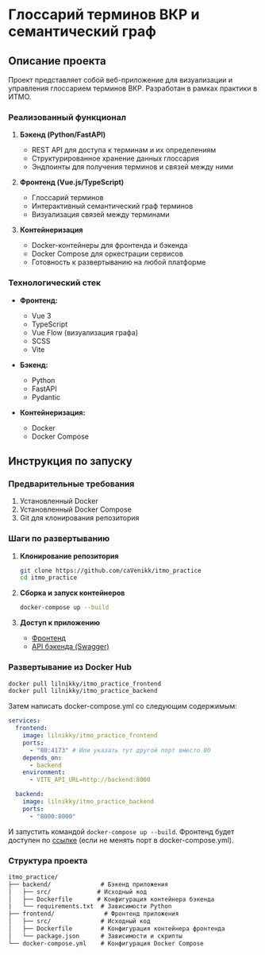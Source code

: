# Глоссарий терминов ВКР и семантический граф

## Описание проекта

Проект представляет собой веб-приложение для визуализации и управления глоссарием терминов ВКР. Разработан в рамках практики в ИТМО.

### Реализованный функционал

1. **Бэкенд (Python/FastAPI)**

   - REST API для доступа к терминам и их определениям
   - Структурированное хранение данных глоссария
   - Эндпоинты для получения терминов и связей между ними

2. **Фронтенд (Vue.js/TypeScript)**

   - Глоссарий терминов
   - Интерактивный семантический граф терминов
   - Визуализация связей между терминами

3. **Контейнеризация**
   - Docker-контейнеры для фронтенда и бэкенда
   - Docker Compose для оркестрации сервисов
   - Готовность к развертыванию на любой платформе

### Технологический стек

- **Фронтенд:**

  - Vue 3
  - TypeScript
  - Vue Flow (визуализация графа)
  - SCSS
  - Vite

- **Бэкенд:**

  - Python
  - FastAPI
  - Pydantic

- **Контейнеризация:**
  - Docker
  - Docker Compose

## Инструкция по запуску

### Предварительные требования

1. Установленный Docker
2. Установленный Docker Compose
3. Git для клонирования репозитория

### Шаги по развертыванию

1. **Клонирование репозитория**

   ```bash
   git clone https://github.com/caVenikk/itmo_practice
   cd itmo_practice
   ```

2. **Сборка и запуск контейнеров**

   ```bash
   docker-compose up --build
   ```

3. **Доступ к приложению**
   - [Фронтенд](https://lilnikky.ru/)
   - [API бэкенда (Swagger)](https://lilnikky.ru/api/docs)

### Развертывание из Docker Hub

```bash
docker pull lilnikky/itmo_practice_frontend
docker pull lilnikky/itmo_practice_backend
```

Затем написать docker-compose.yml со следующим содержимым:

```yaml
services:
  frontend:
    image: lilnikky/itmo_practice_frontend
    ports:
      - "80:4173" # Или указать тут другой порт вместо 80
    depends_on:
      - backend
    environment:
      - VITE_API_URL=http://backend:8000

  backend:
    image: lilnikky/itmo_practice_backend
    ports:
      - "8000:8000"
```

И запустить командой `docker-compose up --build`. Фронтенд будет доступен по [ссылке](http://localhost/) (если не менять порт в docker-compose.yml).

### Структура проекта

```txt
itmo_practice/
├── backend/              # Бэкенд приложения
│   ├── src/             # Исходный код
│   ├── Dockerfile       # Конфигурация контейнера бэкенда
|   └── requirements.txt  # Зависимости Python
├── frontend/              # Фронтенд приложения
│   ├── src/              # Исходный код
│   ├── Dockerfile        # Конфигурация контейнера фронтенда
│   └── package.json      # Зависимости и скрипты
└── docker-compose.yml    # Конфигурация Docker Compose
```

